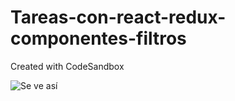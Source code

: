 # Tareas-con-react-redux-componentes-filtros
Created with CodeSandbox

![Se ve así](https://github.com/user-attachments/assets/20fbe4ca-05bd-41b5-abe4-aa227b2cb4b0)


